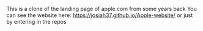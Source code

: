 This is a clone of the landing page of apple.com from some years back
You can see the website here: 
https://josiah37.github.io/Apple-website/ or just by entering in the repos
